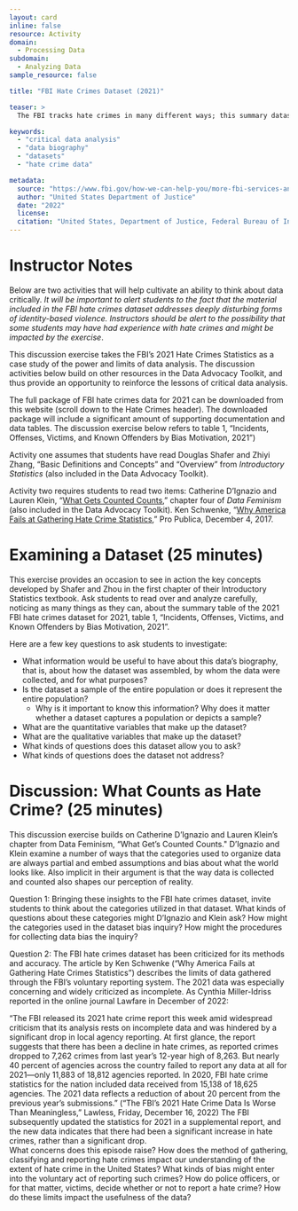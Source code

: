 ```yaml
---
layout: card
inline: false
resource: Activity
domain:
  - Processing Data
subdomain:
  - Analyzing Data
sample_resource: false

title: "FBI Hate Crimes Dataset (2021)"

teaser: >
  The FBI tracks hate crimes in many different ways; this summary dataset from 2021 focuses on specific types of crimes and numbers of incidents, victims and known offenders.  The dataset provides an excellent resource for inviting students to explore and think critically about data.  This activity prompts students to think about how data represents phenomena and to think critically about the kinds of choices that go into creating a dataset.

keywords:
  - "critical data analysis"
  - "data biography"
  - "datasets"
  - "hate crime data"

metadata:
  source: "https://www.fbi.gov/how-we-can-help-you/more-fbi-services-and-information/ucr/hate-crime"
  author: "United States Department of Justice"
  date: "2022"
  license:
  citation: "United States, Department of Justice, Federal Bureau of Investigation. '2021 Hate Crime Statistics.' *FBI*, 2021, https://www.fbi.gov/services/cjis/ucr/hate-crime. Accessed July 30, 2024."
---
```


# Instructor Notes

Below are two activities that will help cultivate an ability to think about data critically. _It will be important to alert students to the fact that the material included in the FBI hate crimes dataset addresses deeply disturbing forms of identity-based violence. Instructors should be alert to the possibility that some students may have had experience with hate crimes and might be impacted by the exercise_.

This discussion exercise takes the FBI’s 2021 Hate Crimes Statistics as a case study of the power and limits of data analysis. The discussion activities below build on other resources in the Data Advocacy Toolkit, and thus provide an opportunity to reinforce the lessons of critical data analysis.

The full package of FBI hate crimes data for 2021 can be downloaded from this website (scroll down to the Hate Crimes header). The downloaded package will include a significant amount of supporting documentation and data tables. The discussion exercise below refers to table 1, “Incidents, Offenses, Victims, and Known Offenders by Bias Motivation, 2021”)

Activity one assumes that students have read Douglas Shafer and Zhiyi Zhang, “Basic Definitions and Concepts” and “Overview” from _Introductory Statistics_ (also included in the Data Advocacy Toolkit).

Activity two requires students to read two items:
Catherine D’Ignazio and Lauren Klein, “[What Gets Counted Counts](<[url](https://data-feminism.mitpress.mit.edu/pub/h1w0nbqp/release/3)>),” chapter four of _Data Feminism_ (also included in the Data Advocacy Toolkit).
Ken Schwenke, “[Why America Fails at Gathering Hate Crime Statistics](<[url](https://www.propublica.org/article/why-america-fails-at-gathering-hate-crime-statistics)>),” Pro Publica, December 4, 2017.

# Examining a Dataset (25 minutes)

This exercise provides an occasion to see in action the key concepts developed by Shafer and Zhou in the first chapter of their Introductory Statistics textbook. Ask students to read over and analyze carefully, noticing as many things as they can, about the summary table of the 2021 FBI hate crimes dataset for 2021, table 1, “Incidents, Offenses, Victims, and Known Offenders by Bias Motivation, 2021”.

Here are a few key questions to ask students to investigate:

- What information would be useful to have about this data’s biography, that is, about how the dataset was assembled, by whom the data were collected, and for what purposes?
- Is the dataset a sample of the entire population or does it represent the entire population?
  - Why is it important to know this information? Why does it matter whether a dataset captures a population or depicts a sample?
- What are the quantitative variables that make up the dataset?
- What are the qualitative variables that make up the dataset?
- What kinds of questions does this dataset allow you to ask?
- What kinds of questions does the dataset not address?

# Discussion: What Counts as Hate Crime? (25 minutes)

This discussion exercise builds on Catherine D’Ignazio and Lauren Klein’s chapter from Data Feminism, “What Get’s Counted Counts." D’Ignazio and Klein examine a number of ways that the categories used to organize data are always partial and embed assumptions and bias about what the world looks like. Also implicit in their argument is that the way data is collected and counted also shapes our perception of reality.

Question 1: Bringing these insights to the FBI hate crimes dataset, invite students to think about the categories utilized in that dataset. What kinds of questions about these categories might D’Ignazio and Klein ask? How might the categories used in the dataset bias inquiry? How might the procedures for collecting data bias the inquiry?

Question 2: The FBI hate crimes dataset has been criticized for its methods and accuracy. The article by Ken Schwenke (“Why America Fails at Gathering Hate Crimes Statistics”) describes the limits of data gathered through the FBI’s voluntary reporting system. The 2021 data was especially concerning and widely criticized as incomplete. As Cynthia Miller-Idriss reported in the online journal Lawfare in December of 2022:

“The FBI released its 2021 hate crime report this week amid widespread criticism that its analysis rests on incomplete data and was hindered by a significant drop in local agency reporting.
At first glance, the report suggests that there has been a decline in hate crimes, as reported crimes dropped to 7,262 crimes from last year’s 12-year high of 8,263. But nearly 40 percent of agencies across the country failed to report any data at all for 2021—only 11,883 of 18,812 agencies reported. In 2020, FBI hate crime statistics for the nation included data received from 15,138 of 18,625 agencies. The 2021 data reflects a reduction of about 20 percent from the previous year’s submissions.” (“The FBI’s 2021 Hate Crime Data Is Worse Than Meaningless,” Lawless, Friday, December 16, 2022)
The FBI subsequently updated the statistics for 2021 in a supplemental report, and the new data indicates that there had been a significant increase in hate crimes, rather than a significant drop.  
What concerns does this episode raise? How does the method of gathering, classifying and reporting hate crimes impact our understanding of the extent of hate crime in the United States? What kinds of bias might enter into the voluntary act of reporting such crimes? How do police officers, or for that matter, victims, decide whether or not to report a hate crime? How do these limits impact the usefulness of the data?
